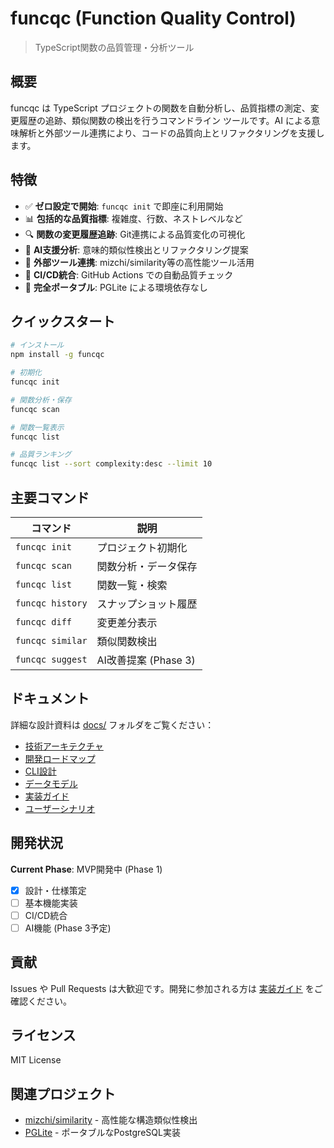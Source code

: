 # funcqc (Function Quality Control)

> TypeScript関数の品質管理・分析ツール

## 概要

funcqc は TypeScript プロジェクトの関数を自動分析し、品質指標の測定、変更履歴の追跡、類似関数の検出を行うコマンドライン ツールです。AI による意味解析と外部ツール連携により、コードの品質向上とリファクタリングを支援します。

## 特徴

- ✅ **ゼロ設定で開始**: `funcqc init` で即座に利用開始
- 📊 **包括的な品質指標**: 複雑度、行数、ネストレベルなど
- 🔍 **関数の変更履歴追跡**: Git連携による品質変化の可視化
- 🤖 **AI支援分析**: 意味的類似性検出とリファクタリング提案
- 🔗 **外部ツール連携**: mizchi/similarity等の高性能ツール活用
- 🚀 **CI/CD統合**: GitHub Actions での自動品質チェック
- 💾 **完全ポータブル**: PGLite による環境依存なし

## クイックスタート

```bash
# インストール
npm install -g funcqc

# 初期化
funcqc init

# 関数分析・保存
funcqc scan

# 関数一覧表示
funcqc list

# 品質ランキング
funcqc list --sort complexity:desc --limit 10
```

## 主要コマンド

| コマンド | 説明 |
|---------|------|
| `funcqc init` | プロジェクト初期化 |
| `funcqc scan` | 関数分析・データ保存 |
| `funcqc list` | 関数一覧・検索 |
| `funcqc history` | スナップショット履歴 |
| `funcqc diff` | 変更差分表示 |
| `funcqc similar` | 類似関数検出 |
| `funcqc suggest` | AI改善提案 (Phase 3) |

## ドキュメント

詳細な設計資料は [docs/](./docs/) フォルダをご覧ください：

- [技術アーキテクチャ](./docs/architecture.md)
- [開発ロードマップ](./docs/roadmap.md)
- [CLI設計](./docs/cli-design.md)
- [データモデル](./docs/data-model.md)
- [実装ガイド](./docs/implementation-guide.md)
- [ユーザーシナリオ](./docs/user-scenarios.md)

## 開発状況

**Current Phase**: MVP開発中 (Phase 1)

- [x] 設計・仕様策定
- [ ] 基本機能実装
- [ ] CI/CD統合
- [ ] AI機能 (Phase 3予定)

## 貢献

Issues や Pull Requests は大歓迎です。開発に参加される方は [実装ガイド](./docs/implementation-guide.md) をご確認ください。

## ライセンス

MIT License

## 関連プロジェクト

- [mizchi/similarity](https://github.com/mizchi/similarity) - 高性能な構造類似性検出
- [PGLite](https://github.com/electric-sql/pglite) - ポータブルなPostgreSQL実装
